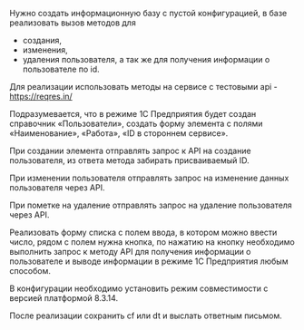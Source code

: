 Нужно создать информационную базу с пустой конфигурацией, 
в базе реализовать вызов методов для 
- создания, 
- изменения,
- удаления
пользователя, 
а так же для получения информации о пользователе по id. 

Для реализации использовать методы на сервисе с тестовыми api - https://reqres.in/

Подразумевается, что в режиме 1С Предприятия будет создан справочник «Пользователи», 
создать форму элемента с полями «Наименование», «Работа», «ID в стороннем сервисе». 

При создании элемента отправлять запрос к API на создание пользователя, 
из ответа метода забирать присваиваемый ID. 

При изменении пользователя отправлять запрос на изменение данных пользователя через API. 

При пометке на удаление отправлять запрос на удаление пользователя через API. 

Реализовать форму списка с полем ввода, в котором можно ввести число,
рядом с полем нужна кнопка, по нажатию на кнопку необходимо выполнить запрос к методу API 
для получения информации о пользователе и выводе информации в режиме 1С Предприятия любым способом.

В конфигурации необходимо установить режим совместимости с версией платформой 8.3.14.

После реализации сохранить cf или dt и выслать ответным письмом.
